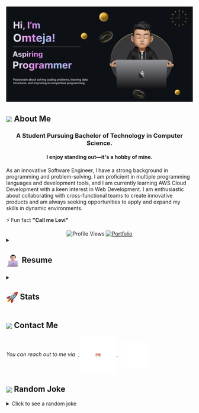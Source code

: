 <!--


### Hi there 👋
**omteja04/omteja04** is a ✨ _special_ ✨ repository because its `README.md` (this file) appears on your GitHub profile.

Here are some ideas to get you started:

- 🔭 I’m currently working on ...
- 🌱 I’m currently learning ...
- 👯 I’m looking to collaborate on ...
- 🤔 I’m looking for help with ...
- 💬 Ask me about ...
- 📫 How to reach me: ...
- 😄 Pronouns: ...
- ⚡ Fun fact: ...
-->
 <!-- cSpell:disable -->

![Omteja Yallapragada](https://github.com/omteja04/omteja04/blob/icons/MyBanner-2.png)

<!-- <h1 align="center"> Hi<img src="https://github.com/omteja04/omteja04/blob/icons/Hi.gif" width="28px"/>, I’m Omteja!</h1> -->

## <img align ='center' src="https://i.giphy.com/media/v1.Y2lkPTc5MGI3NjExdjh2dDM4bDhyYzM5NmppaHJ6dG56Mmh3bTkyanFkdWRvZ3R1cGoycSZlcD12MV9pbnRlcm5hbF9naWZfYnlfaWQmY3Q9ZQ/LOnt6uqjD9OexmQJRB/giphy.gif" width="37" /> About Me

<h3 align="center">A Student Pursuing Bachelor of Technology in Computer Science.</h3>
<h4 align="center">I enjoy standing out—it's a hobby of mine.</h4>

As an innovative Software Engineer, I have a strong background in programming and problem-solving. I am proficient in multiple programming languages and development tools, and I am currently learning AWS Cloud Development with a keen interest in Web Development. I am enthusiastic about collaborating with cross-functional teams to create innovative products and am always seeking opportunities to apply and expand my skills in dynamic environments.

⚡ Fun fact **"Call me Levi"**

<div align="center">
 <img src="https://komarev.com/ghpvc/?username=omteja04&color=dc143c&style=for-the-badge" alt="Profile Views" style="height:21px;">
<a href="https://omteja04.github.io/" target="_blank">
    <img src="https://img.shields.io/badge/Portfolio-543DE0?style=for-the-badge&logo=About.me&logoColor=white" alt="Portfolio" style="height:22px;">
</a>

</div>


<details>
 <summary><h2> <img align="center" src="https://github.com/omteja04/omteja04/blob/icons/about.png" width="37" /> Resume</h2></summary>

 <details>
  <summary><h4> <img align="center" src="https://github.com/omteja04/omteja04/blob/icons/academics.gif"  width="29"/> Academics</h2></summary>

<span> <a href="https://www.acet.ac.in"> <img src="https://img.shields.io/badge/BTECH-ACET_CSE'26-1877F2?style=for-the-badge"> </a> </span>
<span><img src="https://img.shields.io/badge/GPA-8.43/10.0-EFEEE9?style=for-the-badge"></span>

</details>

<details>
  <summary><h4> <img align="center" src="https://github.com/omteja04/omteja04/blob/icons/techstack.gif"  width="29"/> Tech Stack</h2></summary>

#### Languages

![C](https://img.shields.io/badge/c-%2300599C.svg?style=for-the-badge&logo=c&logoColor=white)
![C++](https://img.shields.io/badge/c++-%2300599C.svg?style=for-the-badge&logo=c%2B%2B&logoColor=white)
![Java](https://img.shields.io/badge/java-%23ED8B00.svg?style=for-the-badge&logo=java&logoColor=white)
![JavaScript](https://img.shields.io/badge/javascript-%23323330.svg?style=for-the-badge&logo=javascript&logoColor=%23F7DF1E)
![Python](https://img.shields.io/badge/python-3670A0?style=for-the-badge&logo=python&logoColor=ffdd54)
![Markdown](https://img.shields.io/badge/markdown-%23000000.svg?style=for-the-badge&logo=markdown&logoColor=white)
![CSS3](https://img.shields.io/badge/css3-%231572B6.svg?style=for-the-badge&logo=css3&logoColor=white)
![HTML5](https://img.shields.io/badge/html5-%23E34F26.svg?style=for-the-badge&logo=html5&logoColor=white)

#### Libraries/Frameworks

  <!-- ![Bootstrap](https://img.shields.io/badge/bootstrap-%23563D7C.svg?style=for-the-badge&logo=bootstrap&logoColor=white) 
  ![Django](https://img.shields.io/badge/django-%23092E20.svg?style=for-the-badge&logo=django&logoColor=white) 
  ![TailwindCSS](https://img.shields.io/badge/tailwindcss-%2338B2AC.svg?style=for-the-badge&logo=tailwind-css&logoColor=white) 
  ![Svelte](https://img.shields.io/badge/svelte-%23f1413d.svg?style=for-the-badge&logo=svelte&logoColor=white) 
  ![React](https://img.shields.io/badge/react-%2320232a.svg?style=for-the-badge&logo=react&logoColor=%2361DAFB) 
  ![ANDROID](https://img.shields.io/badge/android-%2320232a.svg?style=for-the-badge&logo=android&logoColor=%a4c639) 
  ![Next JS](https://img.shields.io/badge/Next-black?style=for-the-badge&logo=next.js&logoColor=white) 
  ![jQuery](https://img.shields.io/badge/jquery-%230769AD.svg?style=for-the-badge&logo=jquery&logoColor=white) 
  ![Express.js](https://img.shields.io/badge/threejs-black?style=for-the-badge&logo=three.js&logoColor=white) 
  ![Firebase](https://img.shields.io/badge/firebase-%23039BE5.svg?style=for-the-badge&logo=firebase)  -->

![MySQL](https://img.shields.io/badge/mysql-%2300f.svg?style=for-the-badge&logo=mysql&logoColor=white)

  <!-- ![MongoDB](https://img.shields.io/badge/MongoDB-%234ea94b.svg?style=for-the-badge&logo=mongodb&logoColor=white) 
  ![SQLite](https://img.shields.io/badge/sqlite-%2307405e.svg?style=for-the-badge&logo=sqlite&logoColor=white) -->

#### Deployment

![AWS](https://img.shields.io/badge/AWS-%23FF9900.svg?style=for-the-badge&logo=amazon&logoColor=white)

  <!-- ![Netlify](https://img.shields.io/badge/netlify-%23000000.svg?style=for-the-badge&logo=netlify&logoColor=#00C7B7) 
  ![Heroku](https://img.shields.io/badge/heroku-%23430098.svg?style=for-the-badge&logo=heroku&logoColor=white)  -->

![Vercel](https://img.shields.io/badge/vercel-%23000000.svg?style=for-the-badge&logo=vercel&logoColor=white)

#### Tools

  <!-- ![Arduino](https://img.shields.io/badge/-Arduino-00979D?style=for-the-badge&logo=Arduino&logoColor=white)
  ![Adobe Lightroom](https://img.shields.io/badge/Adobe%20Lightroom-31A8FF.svg?style=for-the-badge&logo=Adobe%20Lightroom&logoColor=white) 
  ![Adobe Photoshop](https://img.shields.io/badge/adobephotoshop-%2331A8FF.svg?style=for-the-badge&logo=adobephotoshop&logoColor=white) 
  ![Adobe Premiere Pro](https://img.shields.io/badge/Adobe%20Premiere%20Pro-9999FF.svg?style=for-the-badge&logo=Adobe%20Premiere%20Pro&logoColor=white) 
  ![Inkscape](https://img.shields.io/badge/Inkscape-e0e0e0?style=for-the-badge&logo=inkscape&logoColor=080A13) 
  ![Adobe InDesign](https://img.shields.io/badge/Adobe%20InDesign-EE3D8F?style=for-the-badge&logo=Adobe%20InDesign&logoColor=white)  -->

![Figma](https://img.shields.io/badge/figma-%23F24E1E.svg?style=for-the-badge&logo=figma&logoColor=white)

  <!-- ![Notion](https://img.shields.io/badge/Notion-%23000000.svg?style=for-the-badge&logo=notion&logoColor=white) -->
</details>

<details>
  <summary><h4> <img align="center" src="https://github.com/omteja04/omteja04/blob/icons/projects.gif"  width="29"/> Projects</h2></summary>

#### <a href="https://github.com/omteja04/levi">levi.ly URL Shortener</a>

<span><img src="https://img.shields.io/badge/AWS-%23FF9900.svg?style=for-the-badge&logo=amazon&logoColor=white">
<img src="https://img.shields.io/badge/html5-%23E34F26.svg?style=for-the-badge&logo=html5&logoColor=white"> <img src="https://img.shields.io/badge/css3-%231572B6.svg?style=for-the-badge&logo=css3&logoColor=white"> <img src="https://img.shields.io/badge/javascript-%23323330.svg?style=for-the-badge&logo=javascript&logoColor=%23F7DF1E"></span>

- Designed and Built a Serverless URL Shortener featuring a simple user-friendly web interface, which efficiently converts long URLs into shortened links.
- Although the project has been temporarily deactivated to manage costs, it can be reactivated for demonstrations

#### <a href="https://github.com/omteja04/sushi-shinobi">Sushi - Shinobi</a>

<span><img src="https://img.shields.io/badge/html5-%23E34F26.svg?style=for-the-badge&logo=html5&logoColor=white"> <img src="https://img.shields.io/badge/css3-%231572B6.svg?style=for-the-badge&logo=css3&logoColor=white"> <img src="https://img.shields.io/badge/javascript-%23323330.svg?style=for-the-badge&logo=javascript&logoColor=%23F7DF1E"></span>

- Developed a comprehensive and user-friendly landing page of a restaurant with impressive performance in all devices.
- Implemented smooth scroll animations significantly enhancing the user experience by adding interactive elements.

#### <a href="https://github.com/omteja04/InventoryManagementSystem">Inventory Management System</a>

<span><img src="https://img.shields.io/badge/java-%23ED8B00.svg?style=for-the-badge&logo=java&logoColor=white"></span>

- Built a Java application utilizing Java Database Connectivity and GUI frameworks for managing inventory operations.
- Focused on adding, deleting, and organizing the inventory.

</details>

<details>
  <summary><h4> <img align="center" src="https://user-images.githubusercontent.com/74038190/216122041-518ac897-8d92-4c6b-9b3f-ca01dcaf38ee.png"  width="29"/> Coding Handles</h2></summary>

[![LeetCode](https://img.shields.io/badge/LeetCode-000000?style=for-the-badge&logo=LeetCode&logoColor=#d16c06)](https://www.leetcode.com/omteja04)
[![Codeforces](https://img.shields.io/badge/Codeforces-445f9d?style=for-the-badge&logo=Codeforces&logoColor=white)](https://codeforces.com/profile/omteja04)
[![GeeksForGeeks](https://img.shields.io/badge/GeeksforGeeks-gray?style=for-the-badge&logo=geeksforgeeks&logoColor=35914c)](https://auth.geeksforgeeks.org/user/omteja04/practice)
[![CodeChef](https://img.shields.io/badge/CodeChef-%23964B00.svg?style=for-the-badge&logo=CodeChef&logoColor=white)](https://www.codechef.com/users/omeja04)
[![Hackerrank](https://img.shields.io/badge/-Hackerrank-2EC866?style=for-the-badge&logo=HackerRank&logoColor=white)](https://www.hackerrank.com/omteja04?hr_r=1)

</details>

</details>

<details>
  <summary><h2> <img align="center" src="https://github.com/omteja04/omteja04/blob/icons/stats.gif"  width="32"/> Stats</h2></summary>

### GeeksforGeeks

  <div align="center">
    <a href="https://auth.geeksforgeeks.org/user/omteja04">
      <img src="https://geeks-for-geeks-stats-api.vercel.app/?userName=omteja04" alt="Teja's Solver GeeksforGeeks Stats"/>
    </a>
  </div>
  
  ### Codeforces
  <div align="center">
    <a href="https://codeforces.com/profile/omteja04">
      <img src="https://codeforces-readme-stats.vercel.app/api/card?username=omteja04&theme=github_dark&force_username=true&border_color=404040" alt="Teja's Solver Codeforces Stats"/>
    </a>
  </div>

### Leetcode

  <div align="center">
  <a href="https://leetcode.com/omteja04">
  <img  src="https://leetcard.jacoblin.cool/omteja04?theme=dark&font=Ubuntu&cache=14400&ext=contest&sheets=https://gist.githubusercontent.com/omteja04/5e715e284c89cace8f5fa09f7fb930b8/raw/ec0be570f114124b1a2156a660d67baa0ab5639d/leetcode_stats_card.css" alt="Teja's Solver Leetcode Stats"/>
  </a>
 </div>

### GitHub

  <div align="center">
  <img src="https://github-readme-stats.vercel.app/api/top-langs?username=omteja04&locale=en&hide_title=false&layout=compact&card_width=320&langs_count=6&theme=tokyonight&hide_border=false" height="150" alt="languages graph"  />
  <img src="https://github-readme-stats.vercel.app/api?username=omteja04&hide_title=false&hide_rank=false&show_icons=true&include_all_commits=false&count_private=false&disable_animations=false&theme=tokyonight&locale=en&hide_border=false" height="150" alt="stats graph"  />
</div>

<div align="center">
  <img src="https://streak-stats.demolab.com?user=omteja04&locale=en&mode=daily&theme=tokyonight&hide_border=false&border_radius=5&order=3" height="220" alt="streak graph"  />
</div>
<div align="center">
  <img src="https://github-readme-activity-graph.vercel.app/graph?username=omteja04&theme=tokyo-night" height="220" alt="graph"  />
</div>

</details>

<!-- <details>
  <summary><h2> <img align ='center' src='https://i.giphy.com/media/v1.Y2lkPTc5MGI3NjExaGtqdDdwN2oyNWJ4czlncHBkamJxaHcxYmVmcXY3a3I3MjRmYjBrbCZlcD12MV9pbnRlcm5hbF9naWZfYnlfaWQmY3Q9ZQ/kmUvauX8TMWg0OsqKW/giphy.gif' width ='37' /> Socials</h2></summary>

<div style="display: flex; flex-direction: column; justify-content: center; align-items: center; ">
  <a href="https://github.com/omteja04">
    <img align="center" src="https://github.com/omteja04/omteja04/blob/icons/Github.gif" width="70"/>
  </a>
  <a href="https://linkedin.com/in/omteja">
    <img align="center" src="https://github.com/omteja04/omteja04/blob/icons/Linkedin.gif" width="70"/>
  </a>
</div> -->

</details>

## <img align="center" src="https://i.giphy.com/media/v1.Y2lkPTc5MGI3NjExaGtqdDdwN2oyNWJ4czlncHBkamJxaHcxYmVmcXY3a3I3MjRmYjBrbCZlcD12MV9pbnRlcm5hbF9naWZfYnlfaWQmY3Q9ZQ/kmUvauX8TMWg0OsqKW/giphy.gif"  width="37"/> Contact Me

<p> 
 <i>You can reach out to me via</i> 
&nbsp;<a href="mailto:yallapragadaomteja@gmail.com">
     <img align="center" src="https://github.com/omteja04/omteja04/blob/icons/Gmail.gif"  width="100"/>
 </a> &nbsp; <a href="https://linkedin.com/in/omteja">
    <img align="center" src="https://github.com/omteja04/omteja04/blob/icons/Linkedin.gif" width="70"/>
  </a>
</p>

## <img align ='center' src='https://media2.giphy.com/media/UQDSBzfyiBKvgFcSTw/giphy.gif?cid=ecf05e47p3cd513axbek3f56ti3jzizq8hincw20jauyyfyw&rid=giphy.gif' width ='37' /> Random Joke

<details>
  <summary>Click to see a random joke</summary>
  <div align="center">
   
  ![Jokes Card](https://readme-jokes.vercel.app/api?theme=halloween)
  
  </div>
</details>
<!-- 
<div align="center">
  <picture>
    <source media="(prefers-color-scheme: dark)" srcset="https://github.com/ParthJohri/ParthJohri/blob/output/github-contribution-grid-snake-dark.svg">
    <source media="(prefers-color-scheme: light)" srcset="https://github.com/ParthJohri/ParthJohri/blob/output/github-contribution-grid-snake.svg">
    <img alt="github contribution grid snake animation" src="https://github.com/ParthJohri/ParthJohri/blob/output/github-contribution-grid-snake.svg">
  </picture>
</div> -->
